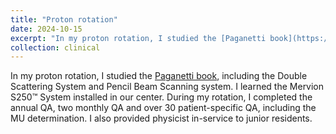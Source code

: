 ```yaml
---
title: "Proton rotation"
date: 2024-10-15
excerpt: "In my proton rotation, I studied the [Paganetti book](https://www.google.com/books/edition/Proton_Therapy_Physics/IGPRBQAAQBAJ?hl=en&gbpv=0), including the Double Scattering System and Pencil Beam Scanning system. I learned the Mervion S250™ System installed in our center. During my rotation, I completed the annual QA, two monthly QA and over 30 patient-specific QA, including the MU determination."
collection: clinical
---
```


In my proton rotation, I studied the [Paganetti book](https://www.google.com/books/edition/Proton_Therapy_Physics/IGPRBQAAQBAJ?hl=en&gbpv=0), including the Double Scattering System and Pencil Beam Scanning system. I learned the Mervion S250™ System installed in our center. During my rotation, I completed the annual QA, two monthly QA and over 30 patient-specific QA, including the MU determination. I also provided physicist in-service to junior residents.